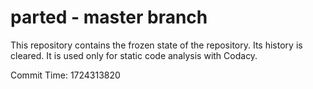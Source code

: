 # parted - master branch

This repository contains the frozen state of the repository.
Its history is cleared. It is used only for static code
analysis with Codacy.

Commit Time: 1724313820